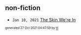 ## non-fiction


* <code>Jan 10, 2021</code> [The Skin We're In](2021-01-10T16-54-31-the-skin-we're-in.md)

<sup><sub>generated 27 Oct 2021 04:47:59 by <a href='https://github.com/senorprogrammer/til'>til</a></sub></sup>
